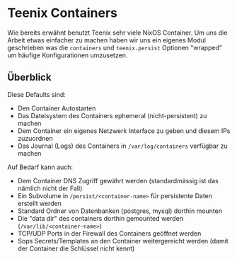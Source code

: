 # Teenix Containers

Wie bereits erwähnt benutzt Teenix sehr viele NixOS Container. Um uns die Arbeit etwas einfacher zu machen haben wir uns ein eigenes Modul geschrieben was die `containers` und `teenix.persist` Optionen "wrapped" um häufige Konfigurationen umzusetzen.

<!-- toc -->

## Überblick

Diese Defaults sind:

- Den Container Autostarten
- Das Dateisystem des Containers ephemeral (nicht-persistent) zu machen
- Dem Container ein eigenes Netzwerk Interface zu geben und diesem IPs zuzuordnen
- Das Journal (Logs) des Containers in `/var/log/containers` verfügbar zu machen

Auf Bedarf kann auch:

- Dem Container DNS Zugriff gewährt werden (standardmässig ist das nämlich nicht der Fall)
- Ein Subvolume in `/persist/<container-name>` für persistente Daten erstellt werden
- Standard Ordner von Datenbanken (postgres, mysql) dorthin mounten
- Die "data dir" des containers dorthin gemounted werden (`/var/lib/<container-name>`)
- TCP/UDP Ports in der Firewall des Containers geöffnet werden
- Sops Secrets/Templates an den Container weitergereicht werden (damit der Container die Schlüssel nicht kennt)
